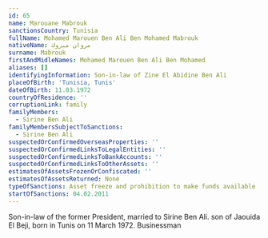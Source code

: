 ```yaml
---
id: 65
name: Marouane Mabrouk
sanctionsCountry: Tunisia
fullName: Mohamed Marouen Ben Ali Ben Mohamed Mabrouk
nativeName: مروان مبروك
surname: Mabrouk
firstAndMidleNames: Mohamed Marouen Ben Ali Ben Mohamed
aliases: []
identifyingInformation: Son-in-law of Zine El Abidine Ben Ali
placeOfBirth: 'Tunisia, Tunis'
dateOfBirth: 11.03.1972
countryOfResidence: ''
corruptionLink: family
familyMembers:
  - Sirine Ben Ali
familyMembersSubjectToSanctions:
  - Sirine Ben Ali
suspectedOrConfirmedOverseasProperties: ''
suspectedOrConfirmedLinksToLegalEntities: ''
suspectedOrConfirmedLinksToBankAccounts: ''
suspectedOrConfirmedLinksToOtherAssets: ''
estimatesOfAssetsFrozenOrConfiscated: ''
estimatesOfAssetsReturned: None
typeOfSanctions: Asset freeze and prohibition to make funds available
startOfSanctions: 04.02.2011
---
```

Son-in-law of the former President, married to Sirine Ben Ali. son of Jaouida El 
Beji, born in Tunis  on 11 March
1972. Businessman
